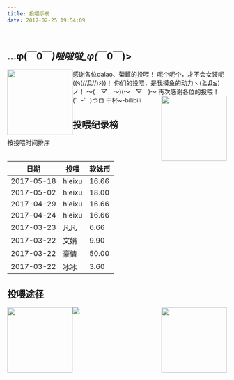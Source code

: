 ```yaml
---
title: 投喂手册
date: 2017-02-25 19:54:09

---
```


##  ...φ(￣0￣*)啦啦啦_φ(*￣0￣)>
<img style="width: 150px;height: 150px;float: left;" src="/images/kelian.png">感谢各位dalao、菊苣的投喂！
呢个呢个，才不会女装呢((٩(//̀Д/́/)۶))！
你们的投喂，是我摸鱼的动力ヽ(≧Д≦)ノ！
～(￣▽￣～)(～￣▽￣)～
再次感谢各位的投喂！ (゜-゜)つロ 干杯~-bilibili
<img style="width: 150px;height: 150px;float: right;" src="/images/baodatui.jpg">

## 投喂纪录榜
按投喂时间排序

| 日期      | 投喂      | 软妹币 | 
|-----------|-----------|--------|
|2017-05-18 | hieixu    | 16.66  |
|2017-05-02 | hieixu    | 18.00  |
|2017-04-29 | hieixu    | 16.66  |
|2017-04-24 | hieixu    | 16.66  |
|2017-03-23 | 凡凡      | 6.66   |
|2017-03-22 | 文娟      | 9.90   |
|2017-03-22 | 豪情      | 50.00  |
|2017-03-22 | 冰冰      | 3.60   |






## 投喂途径
![](/images/ganbei.png)
<img style="height: 150px;float: left;" src="/images/pay.jpg"><img style="height: 150px;float: right;" src="/images/weixin.png">
<div style="clear: both;"></div>

